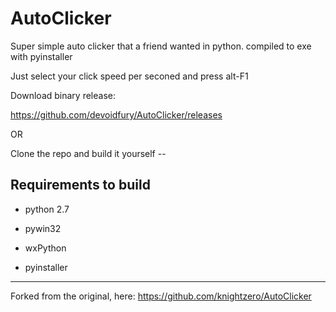 AutoClicker
===========

Super simple auto clicker that a friend wanted in python. compiled to exe with pyinstaller

Just select your click speed per seconed and press alt-F1


Download binary release:

https://github.com/devoidfury/AutoClicker/releases

OR

Clone the repo and build it yourself --

## Requirements to build

* python 2.7

* pywin32

* wxPython

* pyinstaller


-----------

Forked from the original, here: https://github.com/knightzero/AutoClicker
